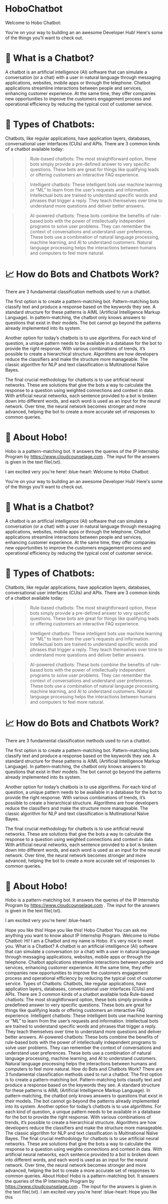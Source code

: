 # HoboChatbot
Welcome to Hobo Chatbot:

You're on your way to building an an awesome Developer Hub! Here's some of the things you'll want to check out.

# 📝 What is a Chatbot?

A chatbot is an artificial intelligence (AI) software that can simulate a conversation (or a chat) with a user in natural language through messaging applications, websites, mobile apps or through the telephone.
Chatbot applications streamline interactions between people and services, enhancing customer experience. At the same time, they offer companies new opportunities to improve the customers engagement process and operational efficiency by reducing the typical cost of customer service.

# 🚦 Types of Chatbots:

Chatbots, like regular applications, have application layers, databases, conversational user interfaces (CUIs) and APIs. There are 3 common kinds of a chatbot available today:

>> Rule-based chatbots: The most straightforward option, these bots simply provide a pre-defined answer to very specific questions. These bots are great for things like qualifying leads or offering customers an interactive FAQ experience.

>> Intelligent chatbots: These intelligent bots use machine learning or “ML” to learn from the user’s requests and information. Intellectual bots are trained to understand specific words and phrases that trigger a reply. They teach themselves over time to understand more questions and deliver better answers.

>> AI-powered chatbots: These bots combine the benefits of rule-based bots with the power of intellectually independent programs to solve user problems. They can remember the context of conversations and understand user preferences. These bots use a combination of natural language processing, machine learning, and AI to understand customers. Natural language processing helps the interactions between humans and computers to feel more natural.

# 📈 How do Bots and Chatbots Work?

There are 3 fundamental classification methods used to run a chatbot.

The first option is to create a pattern-matching bot. Pattern-matching bots classify text and produce a response based on the keywords they see. A standard structure for these patterns is AIML (Artificial Intelligence Markup Language). In pattern-matching, the chatbot only knows answers to questions that exist in their models. The bot cannot go beyond the patterns already implemented into its system.

Another option for today’s chatbots is to use algorithms. For each kind of question, a unique pattern needs to be available in a database for the bot to provide the right response. With various combinations of trends, it’s possible to create a hierarchical structure. Algorithms are how developers reduce the classifiers and make the structure more manageable. The classic algorithm for NLP and text classification is Multinational Naïve Bayes.

The final crucial methodology for chatbots is to use artificial neural networks. These are solutions that give the bots a way to calculate the response to a question using weighted connections and context in data. With artificial neural networks, each sentence provided to a bot is broken down into different words, and each word is used as an input for the neural network. Over time, the neural network becomes stronger and more advanced, helping the bot to create a more accurate set of responses to common queries.

# 💬 About Hobo!

Hobo is a pattern-matching bot. It answers the queries of the IP Internship Program by https://www.cloudcounselage.com . The input for the answers is given in the text file(.txt).

I am excited very you're here! :blue-heart:
Welcome to Hobo Chatbot:

You're on your way to building an an awesome Developer Hub! Here's some of the things you'll want to check out.

# 📝 What is a Chatbot?

A chatbot is an artificial intelligence (AI) software that can simulate a conversation (or a chat) with a user in natural language through messaging applications, websites, mobile apps or through the telephone.
Chatbot applications streamline interactions between people and services, enhancing customer experience. At the same time, they offer companies new opportunities to improve the customers engagement process and operational efficiency by reducing the typical cost of customer service.

# 🚦 Types of Chatbots:

Chatbots, like regular applications, have application layers, databases, conversational user interfaces (CUIs) and APIs. There are 3 common kinds of a chatbot available today:

>> Rule-based chatbots: The most straightforward option, these bots simply provide a pre-defined answer to very specific questions. These bots are great for things like qualifying leads or offering customers an interactive FAQ experience.

>> Intelligent chatbots: These intelligent bots use machine learning or “ML” to learn from the user’s requests and information. Intellectual bots are trained to understand specific words and phrases that trigger a reply. They teach themselves over time to understand more questions and deliver better answers.

>> AI-powered chatbots: These bots combine the benefits of rule-based bots with the power of intellectually independent programs to solve user problems. They can remember the context of conversations and understand user preferences. These bots use a combination of natural language processing, machine learning, and AI to understand customers. Natural language processing helps the interactions between humans and computers to feel more natural.

# 📈 How do Bots and Chatbots Work?

There are 3 fundamental classification methods used to run a chatbot.

The first option is to create a pattern-matching bot. Pattern-matching bots classify text and produce a response based on the keywords they see. A standard structure for these patterns is AIML (Artificial Intelligence Markup Language). In pattern-matching, the chatbot only knows answers to questions that exist in their models. The bot cannot go beyond the patterns already implemented into its system.

Another option for today’s chatbots is to use algorithms. For each kind of question, a unique pattern needs to be available in a database for the bot to provide the right response. With various combinations of trends, it’s possible to create a hierarchical structure. Algorithms are how developers reduce the classifiers and make the structure more manageable. The classic algorithm for NLP and text classification is Multinational Naïve Bayes.

The final crucial methodology for chatbots is to use artificial neural networks. These are solutions that give the bots a way to calculate the response to a question using weighted connections and context in data. With artificial neural networks, each sentence provided to a bot is broken down into different words, and each word is used as an input for the neural network. Over time, the neural network becomes stronger and more advanced, helping the bot to create a more accurate set of responses to common queries.

# 💬 About Hobo!

Hobo is a pattern-matching bot. It answers the queries of the IP Internship Program by https://www.cloudcounselage.com . The input for the answers is given in the text file(.txt).

I am excited very you're here! :blue-heart:

Hope you like this!
Hope you like this!
Hobo Chatbot
You can ask me anything you want to know about IP Internship Program.
Welcome to Hobo Chatbot:
Hi! I am a Chatbot and my name is Hobo. It's very nice to meet you.
 What is a Chatbot?
A chatbot is an artificial intelligence (AI) software that can simulate a conversation (or a
chat) with a user in natural language through messaging applications, websites, mobile
apps or through the telephone. Chatbot applications streamline interactions between
people and services, enhancing customer experience. At the same time, they offer
companies new opportunities to improve the customers engagement process and
operational efficiency by reducing the typical cost of customer service.
 Types of Chatbots:
Chatbots, like regular applications, have application layers, databases, conversational user
interfaces (CUIs) and APIs. There are 3 common kinds of a chatbot available toda
Rule-based chatbots: The most straightforward option, these bots simply provide a predefined answer to very specific questions. These bots are great for things like
qualifying leads or offering customers an interactive FAQ experience.
Intelligent chatbots: These intelligent bots use machine learning or “ML” to learn from
the user’s requests and information. Intellectual bots are trained to understand specific
words and phrases that trigger a reply. They teach themselves over time to understand
more questions and deliver better answers.
AI-powered chatbots: These bots combine the benefits of rule-based bots with the
power of intellectually independent programs to solve user problems. They can
remember the context of conversations and understand user preferences. These bots
use a combination of natural language processing, machine learning, and AI to
understand customers. Natural language processing helps the interactions between
humans and computers to feel more natural.
 How do Bots and Chatbots Work?
There are 3 fundamental classification methods used to run a chatbot.
The first option is to create a pattern-matching bot. Pattern-matching bots classify text and
produce a response based on the keywords they see. A standard structure for these
patterns is AIML (Artificial Intelligence Markup Language). In pattern-matching, the chatbot
only knows answers to questions that exist in their models. The bot cannot go beyond the
patterns already implemented into its system.
Another option for today’s chatbots is to use algorithms. For each kind of question, a
unique pattern needs to be available in a database for the bot to provide the right response.
With various combinations of trends, it’s possible to create a hierarchical structure.
Algorithms are how developers reduce the classifiers and make the structure more
manageable. The classic algorithm for NLP and text classification is Multinational Naïve
Bayes.
The final crucial methodology for chatbots is to use artificial neural networks. These are
solutions that give the bots a way to calculate the response to a question using weighte
connections and context in data. With artificial neural networks, each sentence provided to
a bot is broken down into different words, and each word is used as an input for the neural
network. Over time, the neural network becomes stronger and more advanced, helping the
bot to create a more accurate set of responses to common queries.
 About Hobo!
Hobo is a pattern-matching bot. It answers the queries of the IP Internship Program by
https://www.cloudcounselage.com . The input for the answers is given in the text file(.txt).
I am excited very you're here! :blue-heart:
Hope you like this
